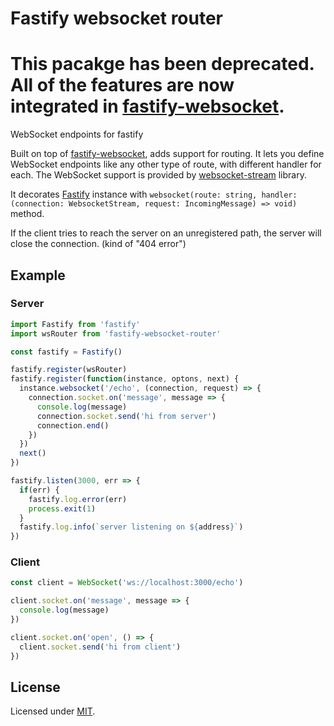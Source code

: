 # Fastify websocket router

# This pacakge has been deprecated. All of the features are now integrated in [fastify-websocket](https://github.com/fastify/fastify-websocket/).


WebSocket endpoints for fastify

Built on top of [fastify-websocket](https://github.com/fastify/fastify-websocket/), adds support for routing. It lets you define WebSocket endpoints like any other type of route, with different handler for each. The WebSocket support is provided by [websocket-stream](https://github.com/maxogden/websocket-stream) library.

It decorates [Fastify](https://github.com/fastify/fastify) instance with `websocket(route: string, handler: (connection: WebsocketStream, request: IncomingMessage) => void)` method.

If the client tries to reach the server on an unregistered path, the server will close the connection. (kind of "404 error")

## Example

### Server
```typescript
import Fastify from 'fastify'
import wsRouter from 'fastify-websocket-router'

const fastify = Fastify()

fastify.register(wsRouter)
fastify.register(function(instance, optons, next) {
  instance.websocket('/echo', (connection, request) => {
    connection.socket.on('message', message => {
      console.log(message)
      connection.socket.send('hi from server')
      connection.end()
    })
  })
  next()
})

fastify.listen(3000, err => {
  if(err) {
    fastify.log.error(err)
    process.exit(1)
  }
  fastify.log.info(`server listening on ${address}`)
})
```

### Client
```typescript
const client = WebSocket('ws://localhost:3000/echo')

client.socket.on('message', message => {
  console.log(message)
})

client.socket.on('open', () => {
  client.socket.send('hi from client')
})
```

## License

Licensed under [MIT](./LICENSE).
